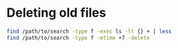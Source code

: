 # Deleting old files

```bash
find /path/to/search -type f -exec ls -lt {} + | less
find /path/to/search -type f -mtime +7 -delete
```
